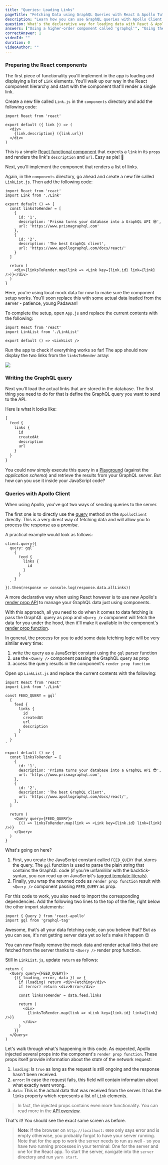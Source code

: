 ```yaml
---
title: "Queries: Loading Links"
pageTitle: "Fetching Data using GraphQL Queries with React & Apollo Tutorial"
description: "Learn how you can use GraphQL queries with Apollo Client to load data from a server and display it in your React components."
question: What's the declarative way for loading data with React & Apollo?
answers: ["Using a higher-order component called 'graphql'", "Using the '<Query />' component and passing GraphQL query as prop", "Using 'fetch' and putting the query in the body of the request", "Using XMLHTTPRequest and putting the query in the body of the request"]
correctAnswer: 1
videoId: ""
duration: 0		
videoAuthor: ""
---
```


### Preparing the React components

The first piece of functionality you'll implement in the app is loading and displaying a list of `Link` elements. You'll walk up our way in the React component hierarchy and start with the component that'll render a single link.

<Instruction>

Create a new file called `Link.js` in the `components` directory and add the following code:

```js(path=".../hackernews-react-apollo/src/components/Link.js")
import React from 'react'

export default ({ link }) => (
  <div>
    {link.description} ({link.url})
  </div>
)
```

</Instruction>

This is a simple [React functional component](https://reactjs.org/docs/components-and-props.html#functional-and-class-components) that expects a `link` in its `props` and renders the link's `description` and `url`. Easy as pie! 🍰

Next, you'll implement the component that renders a list of links.

<Instruction>

Again, in the `components` directory, go ahead and create a new file called `LinkList.js`. Then add the following code:

```js(path=".../hackernews-react-apollo/src/components/LinkList.js")
import React from 'react'
import Link from './Link'

export default () => {
  const linksToRender = [
    {
      id: '1',
      description: 'Prisma turns your database into a GraphQL API 😎',
      url: 'https://www.prismagraphql.com'
    },
    {
      id: '2',
      description: 'The best GraphQL client',
      url: 'https://www.apollographql.com/docs/react/'
    }
  ]

  return (
    <div>{linksToRender.map(link => <Link key={link.id} link={link} />)}</div>
  )
}
```

</Instruction>

Here, you're using local mock data for now to make sure the component setup works. You'll soon replace this with some actual data loaded from the server - patience, young Padawan!

<Instruction>

To complete the setup, open `App.js` and replace the current contents with the following:

```js(path=".../hackernews-react-apollo/src/components/App.js")
import React from 'react'
import LinkList from './LinkList'

export default () => <LinkList />
```

</Instruction>

Run the app to check if everything works so far! The app should now display the two links from the `linksToRender` array:

![](https://imgur.com/VJzRyjq.png)

### Writing the GraphQL query

Next you'll load the actual links that are stored in the database. The first thing you need to do for that is define the GraphQL query you want to send to the API.

Here is what it looks like:

```graphql
{
  feed {
    links {
      id
      createdAt
      description
      url
    }
  }
}
```

You could now simply execute this query in a [Playground](https://www.prisma.io/docs/graphql-ecosystem/graphql-playground/overview-chaha125ho) (against the _application schema_) and retrieve the results from your GraphQL server. But how can you use it inside your JavaScript code?

### Queries with Apollo Client

When using Apollo, you've got two ways of sending queries to the server.

The first one is to directly use the [query](https://www.apollographql.com/docs/react/api/apollo-client.html#ApolloClient.query) method on the `ApolloClient` directly. This is a very direct way of fetching data and will allow you to process the response as a _promise_.

A practical example would look as follows:

```js(nocopy)
client.query({
  query: gql`
    {
      feed {
        links {
          id
        }
      }
    }
  `
}).then(response => console.log(response.data.allLinks))
```

A more declarative way when using React however is to use new Apollo's [render prop API](https://dev-blog.apollodata.com/introducing-react-apollo-2-1-c837cc23d926) to manage your GraphQL data just using components.

With this approach, all you need to do when it comes to data fetching is pass the GraphQL query as prop and `<Query />` component will fetch the data for you under the hood, then it'll make it available in the component's [render prop function](https://reactjs.org/docs/render-props.html).

In general, the process for you to add some data fetching logic will be very similar every time:

1. write the query as a JavaScript constant using the `gql` parser function
1. use the `<Query />` component passing the GraphQL query as prop
1. access the query results in the component's `render prop function`

<Instruction>

Open up `LinkList.js` and replace the current contents with the following:

```js{4-14,32-34}(path=".../hackernews-react-apollo/src/components/LinkList.js")
import React from 'react'
import Link from './Link'

const FEED_QUERY = gql`
  {
    feed {
      links {
        id
        createdAt
        url
        description
      }
    }
  }
`

export default () => {
  const linksToRender = [
    {
      id: '1',
      description: 'Prisma turns your database into a GraphQL API 😎',
      url: 'https://www.prismagraphql.com',
    },
    {
      id: '2',
      description: 'The best GraphQL client',
      url: 'https://www.apollographql.com/docs/react/',
    },
  ]

  return (
    <Query query={FEED_QUERY}>
      {() => linksToRender.map(link => <Link key={link.id} link={link} />)}
    </Query>
  )
}
```

</Instruction>

What's going on here?

1. First, you create the JavaScript constant called `FEED_QUERY` that stores the query. The `gql` function is used to parse the plain string that contains the GraphQL code (if you're unfamililar with the backtick-syntax, you can read up on JavaScript's [tagged template literals](http://wesbos.com/tagged-template-literals/)).
1. Finally, you wrap the returned code as `render prop function` result with `<Query />` component passing `FEED_QUERY` as prop.

<Instruction>

For this code to work, you also need to import the corresponding dependencies. Add the following two lines to the top of the file, right below the other import statements:

```js(path=".../hackernews-react-apollo/src/components/LinkList.js")
import { Query } from 'react-apollo'
import gql from 'graphql-tag'
```

</Instruction>

Awesome, that's all your data fetching code, can you believe that? But as you can see, it's not getting server data yet so let's make it happen 😉

You can now finally remove the mock data and render actual links that are fetched from the server thanks to `<Query />` render prop function.

<Instruction>

Still in `LinkList.js`, update `return` as follows:

```js{4-4,5-5,7-7}(path=".../hackernews-react-apollo/src/components/LinkList.js")
return (
  <Query query={FEED_QUERY}>
    {({ loading, error, data }) => {
      if (loading) return <div>Fetching</div>
      if (error) return <div>Error</div>

      const linksToRender = data.feed.links

      return (
        <div>
          {linksToRender.map(link => <Link key={link.id} link={link} />)}
        </div>
      )
    }}
  </Query>
)
```

</Instruction>

Let's walk through what's happening in this code. As expected, Apollo injected several props into the component's `render prop function`. These props itself provide information about the _state_ of the network request:

1. `loading`: Is `true` as long as the request is still ongoing and the response hasn't been received.
1. `error`: In case the request fails, this field will contain information about what exactly went wrong.
1. `data`: This is the actual data that was received from the server. It has the `links` property which represents a list of `Link` elements.

> In fact, the injected props contains even more functionality. You can read more in the [API overview](https://www.apollographql.com/docs/react/essentials/queries.html#render-prop).

That's it! You should see the exact same screen as before.

> **Note**: If the browser on `http://localhost:4000` only says error and is empty otherwise, you probably forgot to have your server running. Note that for the app to work the server needs to run as well - so you have two running processes in your terminal: One for the server and one for the React app. To start the server, navigate into the `server` directory and run `yarn start`.
